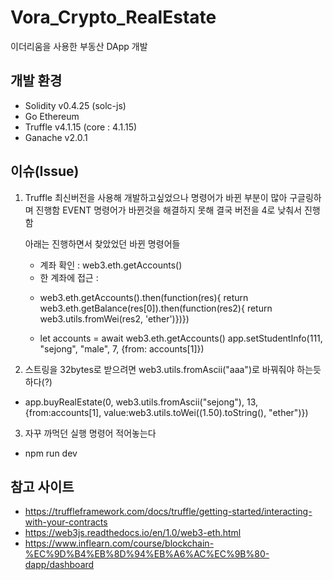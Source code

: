 # Vora_Crypto_RealEstate

이더리움을 사용한 부동산 DApp 개발

## 개발 환경
* Solidity v0.4.25 (solc-js)
* Go Ethereum
* Truffle v4.1.15 (core : 4.1.15)
* Ganache v2.0.1

## 이슈(Issue)
1. Truffle 최신버전을 사용해 개발하고싶었으나 명령어가 바뀐 부분이 많아 구글링하며 진행함
   EVENT 명령어가 바뀐것을 해결하지 못해 결국 버전을 4로 낮춰서 진행함
   
   아래는 진행하면서 찾았었던 바뀐 명령어들
   
   * 계좌 확인 : web3.eth.getAccounts() 
   * 한 계좌에 접근 : 
   - web3.eth.getAccounts().then(function(res){ return web3.eth.getBalance(res[0]).then(function(res2){ return web3.utils.fromWei(res2, 'ether')})})
   
   - let accounts = await web3.eth.getAccounts()
   app.setStudentInfo(111, "sejong", "male", 7, {from: accounts[1]})
 
 2. 스트링을 32bytes로 받으려면 web3.utils.fromAscii("aaa")로 바꿔줘야 하는듯 하다(?)
   * app.buyRealEstate(0, web3.utils.fromAscii("sejong"), 13, {from:accounts[1], value:web3.utils.toWei((1.50).toString(), "ether")})
   
 3. 자꾸 까먹던 실행 명령어 적어놓는다
   * npm run dev
   


## 참고 사이트
* https://truffleframework.com/docs/truffle/getting-started/interacting-with-your-contracts
* https://web3js.readthedocs.io/en/1.0/web3-eth.html
* https://www.inflearn.com/course/blockchain-%EC%9D%B4%EB%8D%94%EB%A6%AC%EC%9B%80-dapp/dashboard

